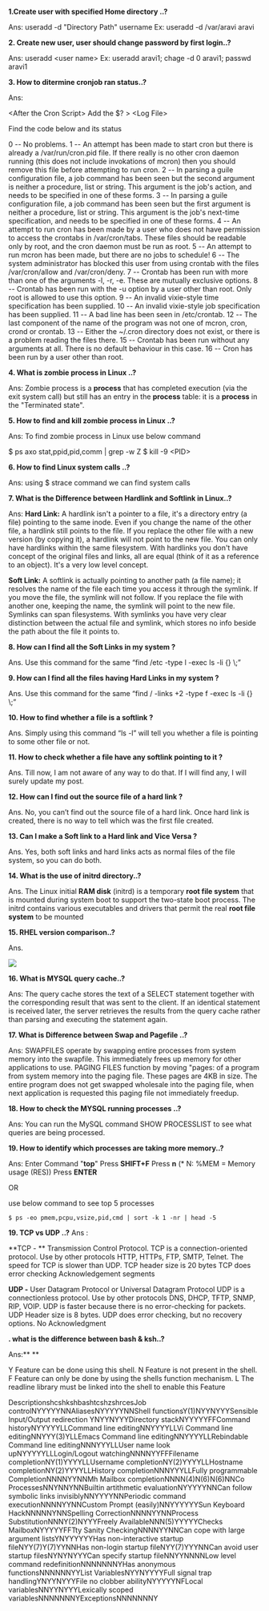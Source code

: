 **1.Create user with specified Home directory ..?**

 Ans: useradd -d "Directory Path" username
 Ex: useradd -d /var/aravi aravi

**2\. Create new user, user should change password by first login..?**

 Ans: useradd \<user name\>
 Ex: useradd aravi1; chage -d 0 aravi1; passwd aravi1

**3\. How to ditermine cronjob ran status..?**

 Ans: 

 \<After the Cron Script\> Add the $? \> \<Log File\>

 Find the code below and its status

 0 -- No problems.
 1 -- An attempt has been made to start cron but there is already a /var/run/cron.pid file. If there really is no other cron daemon running (this does not include invokations of mcron) then you should remove this file before attempting to run cron.
 2 -- In parsing a guile configuration file, a job command has been seen but the second argument is neither a procedure, list or string. This argument is the job's action, and needs to be specified in one of these forms.
 3 -- In parsing a guile configuration file, a job command has been seen but the first argument is neither a procedure, list or string. This argument is the job's next-time specification, and needs to be specified in one of these forms.
 4 -- An attempt to run cron has been made by a user who does not have permission to access the crontabs in /var/cron/tabs. These files should be readable only by root, and the cron daemon must be run as root.
 5 -- An attempt to run mcron has been made, but there are no jobs to schedule!
 6 -- The system administrator has blocked this user from using crontab with the files /var/cron/allow and /var/cron/deny.
 7 -- Crontab has been run with more than one of the arguments -l, -r, -e. These are mutually exclusive options.
 8 -- Crontab has been run with the -u option by a user other than root. Only root is allowed to use this option.
 9 -- An invalid vixie-style time specification has been supplied.
 10 -- An invalid vixie-style job specification has been supplied.
 11 -- A bad line has been seen in /etc/crontab.
 12 -- The last component of the name of the program was not one of mcron, cron, crond or crontab.
 13 -- Either the ~/.cron directory does not exist, or there is a problem reading the files there.
 15 -- Crontab has been run without any arguments at all. There is no default behaviour in this case.
 16 -- Cron has been run by a user other than root.

**4\. What is zombie process in Linux ..?** 

Ans: Zombie process is a **process** that has completed execution (via the exit system call) but still has an entry in the **process** table: it is a **process** in the "Terminated state". 

**5\. How to find and kill zombie process in Linux ..?**

 Ans: To find zombie process in Linux use below command

 $ ps axo stat,ppid,pid,comm | grep -w Z
 $ kill -9 \<PID\>

**6\. How to find Linux system calls ..?**

 Ans: using $ strace command we can find system calls

**7\. What is the Difference between Hardlink and Softlink in Linux..?**

 Ans: 
**Hard Link:** 
 A hardlink isn't a pointer to a file, it's a directory entry (a file) pointing to the same inode. Even if you change the name of the other file, a hardlink still points to the file. If you replace the other file with a new version (by copying it), a hardlink will not point to the new file. You can only have hardlinks within the same filesystem. With hardlinks you don't have concept of the original files and links, all are equal (think of it as a reference to an object). It's a very low level concept.

**Soft Link:**
 A softlink is actually pointing to another path (a file name); it resolves the name of the file each time you access it through the symlink. If you move the file, the symlink will not follow. If you replace the file with another one, keeping the name, the symlink will point to the new file. Symlinks can span filesystems. With symlinks you have very clear distinction between the actual file and symlink, which stores no info beside the path about the file it points to.

**8\. How can I find all the Soft Links in my system ?**

 Ans. Use this command for the same “find /etc -type l -exec ls -li {} \\;”

**9\. How can I find all the files having Hard Links in my system ?**

 Ans. Use this command for the same “find / -links +2 -type f -exec ls -li {} \\;”

**10\. How to find whether a file is a softlink ?**

 Ans. Simply using this command “ls -l” will tell you whether a file is pointing to some other file or not.

**11\. How to check whether a file have any softlink pointing to it ?**

 Ans. Till now, I am not aware of any way to do that. If I will find any, I will surely update my post.

**12\. How can I find out the source file of a hard link ?**

 Ans. No, you can’t find out the source file of a hard link. Once hard link is created, there is no way to tell which was the first file created.

**13\. Can I make a Soft link to a Hard link and Vice Versa ?**

 Ans. Yes, both soft links and hard links acts as normal files of the file system, so you can do both.

**14\. What is the use of initrd directory..?**

 Ans. The Linux initial **RAM disk** (initrd) is a temporary **root file system** that is mounted during system boot to support the two-state boot process. The initrd contains various executables and drivers that permit the real **root file system** to be mounted

**15\. RHEL version comparison..?**

Ans.

[![](https://2.bp.blogspot.com/-jXv0-OgMEhg/VW2ZMUfm4uI/AAAAAAAAAKA/Y6QTjJrkd34/s640/RHEL%252BComparision.jpg)](https://2.bp.blogspot.com/-jXv0-OgMEhg/VW2ZMUfm4uI/AAAAAAAAAKA/Y6QTjJrkd34/s1600/RHEL%252BComparision.jpg)

**16\. What is MYSQL query cache..?**

 Ans: The query cache stores the text of a SELECT statement together with the corresponding result that was sent to the client. If an identical statement is received later, the server retrieves the results from the query cache rather than parsing and executing the statement again.

**17\. What is Difference between Swap and Pagefile ..?**

 Ans: SWAPFILES operate by swapping entire processes from system memory into the swapfile. This immediately frees up memory for other applications to use.
 PAGING FILES function by moving "pages: of a program from system memory into the paging file. These pages are 4KB in size. The entire program does not get swapped wholesale into the paging file, when next application is requested this paging file not immediately freedup.

**18\. How to check the MYSQL running processes ..?**

 Ans: You can run the MySQL command SHOW PROCESSLIST to see what queries are being processed.

**19\. How to identify which processes are taking more memory..?**

 Ans: Enter Command "**top**"
 Press **SHIFT+F**
 Press **n** (\* N: %MEM = Memory usage (RES))
 Press **ENTER**

 OR

 use below command to see top 5 processes

    $ ps -eo pmem,pcpu,vsize,pid,cmd | sort -k 1 -nr | head -5

**19\. TCP vs UDP ..?**
 Ans :

**TCP - **
 Transmission Control Protocol.
 TCP is a connection-oriented protocol.
 Use by other protocols HTTP, HTTPs, FTP, SMTP, Telnet.
 The speed for TCP is slower than UDP.
 TCP header size is 20 bytes
 TCP does error checking
 Acknowledgement segments

**UDP -** 
 User Datagram Protocol or Universal Datagram Protocol
 UDP is a connectionless protocol.
 Use by other protocols DNS, DHCP, TFTP, SNMP, RIP, VOIP.
 UDP is faster because there is no error-checking for packets.
 UDP Header size is 8 bytes.
 UDP does error checking, but no recovery options.
 No Acknowledgment 

**. what is the difference between bash & ksh..?**

 Ans:** **

 Y Feature can be done using this shell.
 N Feature is not present in the shell.
 F Feature can only be done by using the shells function mechanism.
 L The readline library must be linked into the shell to enable this Feature 

DescriptionshcshkshbashtcshzshrcesJob controlNYYYYYNNAliasesNYYYYYNNShell functionsY(1)NYYNYYYSensible Input/Output redirection YNYYNYYYDirectory stackNYYYYYFFCommand historyNYYYYYLLCommand line editingNNYYYYLLVi Command line editingNNYYY(3)YLLEmacs Command line editingNNYYYYLLRebindable Command line editingNNNYYYLLUser name look upNYYYYYLLLogin/Logout watchingNNNNYYFFFilename completionNY(1)YYYYLLUsername completionNY(2)YYYYLLHostname completionNY(2)YYYYLLHistory completionNNNYYYLLFully programmable CompletionNNNNYYNNMh Mailbox completionNNNN(4)N(6)N(6)NNCo ProcessesNNYNNYNNBuiltin artithmetic evaluationNYYYYYNNCan follow symbolic links invisiblyNNYYYYNNPeriodic command executionNNNNYYNNCustom Prompt (easily)NNYYYYYYSun Keyboard HackNNNNNYNNSpelling CorrectionNNNNYYNNProcess SubstitutionNNNY(2)NYYYFreely AvailableNNN(5)YYYYYChecks MailboxNYYYYYFFTty Sanity CheckingNNNNYYNNCan cope with large argument listsYNYYYYYYHas non-interactive startup fileNYY(7)Y(7)YYNNHas non-login startup fileNYY(7)YYYNNCan avoid user startup filesNYNYNYYYCan specify startup fileNNYYNNNNLow level command redefinitionNNNNNNNYHas anonymous functionsNNNNNNYYList VariablesNYYNYYYYFull signal trap handlingYNYYNYYYFile no clobber abilityNYYYYYNFLocal variablesNNYYNYYYLexically scoped variablesNNNNNNNYExceptionsNNNNNNNY
